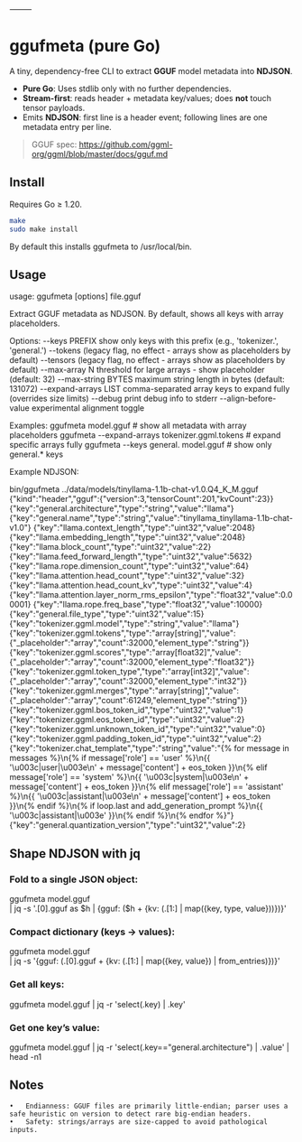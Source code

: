 
⸻


# ggufmeta (pure Go)

A tiny, dependency-free CLI to extract **GGUF** model metadata into **NDJSON**.

- **Pure Go**: Uses stdlib only with no further dependencies.
- **Stream-first**: reads header + metadata key/values; does **not** touch tensor payloads.
- Emits **NDJSON**: first line is a header event; following lines are one metadata entry per line.

> GGUF spec: https://github.com/ggml-org/ggml/blob/master/docs/gguf.md

## Install

Requires Go ≥ 1.20.

```bash
make
sudo make install
```

By default this installs ggufmeta to /usr/local/bin.

## Usage

usage: ggufmeta [options] file.gguf

Extract GGUF metadata as NDJSON. By default, shows all keys with array placeholders.

Options:
  --keys PREFIX        show only keys with this prefix (e.g., 'tokenizer.', 'general.')
  --tokens             (legacy flag, no effect - arrays show as placeholders by default)
  --tensors            (legacy flag, no effect - arrays show as placeholders by default)
  --max-array N        threshold for large arrays - show placeholder (default: 32)
  --max-string BYTES   maximum string length in bytes (default: 131072)
  --expand-arrays LIST comma-separated array keys to expand fully (overrides size limits)
  --debug              print debug info to stderr
  --align-before-value experimental alignment toggle

Examples:
  ggufmeta model.gguf                              # show all metadata with array placeholders
  ggufmeta --expand-arrays tokenizer.ggml.tokens   # expand specific arrays fully
  ggufmeta --keys general. model.gguf              # show only general.* keys

Example NDJSON:

bin/ggufmeta ../data/models/tinyllama-1.1b-chat-v1.0.Q4_K_M.gguf 
{"kind":"header","gguf":{"version":3,"tensorCount":201,"kvCount":23}}
{"key":"general.architecture","type":"string","value":"llama"}
{"key":"general.name","type":"string","value":"tinyllama_tinyllama-1.1b-chat-v1.0"}
{"key":"llama.context_length","type":"uint32","value":2048}
{"key":"llama.embedding_length","type":"uint32","value":2048}
{"key":"llama.block_count","type":"uint32","value":22}
{"key":"llama.feed_forward_length","type":"uint32","value":5632}
{"key":"llama.rope.dimension_count","type":"uint32","value":64}
{"key":"llama.attention.head_count","type":"uint32","value":32}
{"key":"llama.attention.head_count_kv","type":"uint32","value":4}
{"key":"llama.attention.layer_norm_rms_epsilon","type":"float32","value":0.00001}
{"key":"llama.rope.freq_base","type":"float32","value":10000}
{"key":"general.file_type","type":"uint32","value":15}
{"key":"tokenizer.ggml.model","type":"string","value":"llama"}
{"key":"tokenizer.ggml.tokens","type":"array[string]","value":{"_placeholder":"array","count":32000,"element_type":"string"}}
{"key":"tokenizer.ggml.scores","type":"array[float32]","value":{"_placeholder":"array","count":32000,"element_type":"float32"}}
{"key":"tokenizer.ggml.token_type","type":"array[int32]","value":{"_placeholder":"array","count":32000,"element_type":"int32"}}
{"key":"tokenizer.ggml.merges","type":"array[string]","value":{"_placeholder":"array","count":61249,"element_type":"string"}}
{"key":"tokenizer.ggml.bos_token_id","type":"uint32","value":1}
{"key":"tokenizer.ggml.eos_token_id","type":"uint32","value":2}
{"key":"tokenizer.ggml.unknown_token_id","type":"uint32","value":0}
{"key":"tokenizer.ggml.padding_token_id","type":"uint32","value":2}
{"key":"tokenizer.chat_template","type":"string","value":"{% for message in messages %}\n{% if message['role'] == 'user' %}\n{{ '\u003c|user|\u003e\n' + message['content'] + eos_token }}\n{% elif message['role'] == 'system' %}\n{{ '\u003c|system|\u003e\n' + message['content'] + eos_token }}\n{% elif message['role'] == 'assistant' %}\n{{ '\u003c|assistant|\u003e\n'  + message['content'] + eos_token }}\n{% endif %}\n{% if loop.last and add_generation_prompt %}\n{{ '\u003c|assistant|\u003e' }}\n{% endif %}\n{% endfor %}"}
{"key":"general.quantization_version","type":"uint32","value":2}

## Shape NDJSON with jq

### Fold to a single JSON object:

ggufmeta model.gguf \
| jq -s '.[0].gguf as $h
         | {gguf: ($h + {kv: (.[1:] | map({key, type, value}))})}'

### Compact dictionary (keys → values):

ggufmeta model.gguf \
| jq -s '{gguf: (.[0].gguf + {kv: (.[1:] | map({key, value}) | from_entries)})}'

### Get all keys:

ggufmeta model.gguf | jq -r 'select(.key) | .key'

### Get one key’s value:

ggufmeta model.gguf | jq -r 'select(.key=="general.architecture") | .value' | head -n1

## Notes
	•	Endianness: GGUF files are primarily little-endian; parser uses a safe heuristic on version to detect rare big-endian headers.
	•	Safety: strings/arrays are size-capped to avoid pathological inputs.
